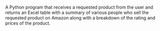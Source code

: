 A Python program that receives a requested product from the user and returns an Excel table with a summary of various people who sell the requested product on Amazon along with a breakdown of the rating and prices of the product.
